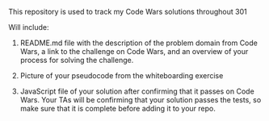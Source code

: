 This repository is used to track my Code Wars solutions throughout 301 

Will include:

1. README.md file with the description of the problem domain from Code Wars, a link to the challenge on Code Wars, and an overview of your process for solving the challenge.

2. Picture of your pseudocode from the whiteboarding exercise 

3. JavaScript file of your solution after confirming that it passes on Code Wars. Your TAs will be confirming that your solution passes the tests, so make sure that it is complete before adding it to your repo. 
